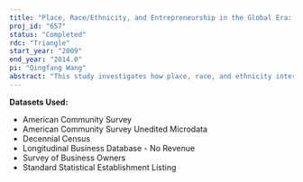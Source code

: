 ```yaml
---
title: "Place, Race/Ethnicity, and Entrepreneurship in the Global Era: A Comparative Analysis "
proj_id: "657"
status: "Completed"
rdc: "Triangle"
start_year: "2009"
end_year: "2014.0"
pi: "Qingfang Wang"
abstract: "This study investigates how place, race, and ethnicity intertwine to produce the spatial division of ethnic enterprises in different types of metropolitan areas in the U.S.—established immigration gateways versus newly emergent immigration destinations. The project uses the Survey of Business Owners (SBO), Business Register, Longitudinal Business Database, and Decennial Long Form data to address the following questions: (1) what are the characteristics of ethnic entrepreneurs and ethnic enterprises and how do they differ by group and by region, and (2) how are ethnic minority owned enterprises socially and spatially embedded in each urban context, and (3) what are the impacts of place on the presence and performance of ethnic enterprises. This project will benefit U.S. Census Bureau programs by an investigation of variation in survey nonresponse in the SBO across ethnic groups (sampling frames), across economic charac­teristics of firms, and across geographic areas. Thus this study will increase the Census Bureau’s understanding of the quality of the SBO data, help improve imputations for nonresponse, and potentially help improve the sampling frame for the SBO. The study will also aid the preparation of estimates and characteristics of the Hispanic and Asian sub-group populations and help minimize problems of missed and inaccurately represented subpopulations in the decennial census. Results from this project will help the Census Bureau to design and appropriately target bilingual forms, provide telephone assistance and telephone self-response options, and will thereby improve the accuracy and reduce the costs of conducting the census."
---
```


**Datasets Used:**

  - American Community Survey 
  - American Community Survey Unedited Microdata 
  - Decennial Census 
  - Longitudinal Business Database - No Revenue 
  - Survey of Business Owners 
  - Standard Statistical Establishment Listing 

